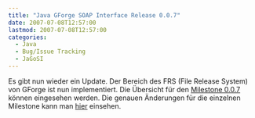 ```yaml
---
title: "Java GForge SOAP Interface Release 0.0.7"
date: 2007-07-08T12:57:00
lastmod: 2007-07-08T12:57:00
categories:
  - Java
  - Bug/Issue Tracking
  - JaGoSI
---
```

Es gibt nun  wieder ein Update. Der Bereich des FRS (File Release System) von GForge ist nun implementiert. Die Übersicht 
für den [Milestone 0.0.7](http://jagosi.soebes.de/milestone/Milestone%200.0.7) können eingesehen werden. Die 
genauen Änderungen für die einzelnen Milestone kann man [hier](http://jagosi.soebes.de/query?status=closed&milestone=Milestone+0.0.7) einsehen.
